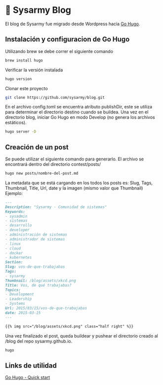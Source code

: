 # :rocket: Sysarmy Blog

El blog de Sysarmy fue migrado desde Wordpress hacia [Go Hugo](https://gohugo.io/).


## Instalación y configuracion de Go Hugo
Utilizando brew se debe correr el siguiente comando
```bash
brew install hugo
```
Verificar la versión instalada
```bash
hugo version
```
Clonar este proyecto 
```bash
git clone https://github.com/sysarmy/blog.git
```
En el archivo config.toml se encuentra atributo publishDir, este se utiliza para determinar el directorio destino cuando se buildea.
Una vez en el directorio blog, iniciar Go Hugo en modo Develop (no genera los archivos estáticos).
```bash
hugo server -D
```

## Creación de un post
Se puede utilizar el siguiente comando para generarlo. El archivo se encontrará dentro del directorio contest/posts/
```bash
hugo new posts/nombre-del-post.md
```
La metadata que se está cargando en los todos los posts es: Slug, Tags, Thumbnail, Title, Url, date y la imagen (mismo valor que Thumbnail)
Ejemplo: 
```md
---
Description: "Sysarmy - Comunidad de sistemas"
Keywords:
- sysadmin
- sistemas
- desarrollo
- developer
- administración de sistemas
- administrador de sistemas
- linux
- cloud
- docker
- kubernetes
Section:
Slug: vos-de-que-trabajabas
Tags:
- sysarmy
Thumbnail: /blog/assets/xkcd.png
Title: Vos, de qué trabajabas?
Topics:
- Development
- Leadership
- Systems
Url: 2015/03/15/vos-de-que-trabajabas
date: 2015-03-15
---

{{% img src="/blog/assets/xkcd.png" class="half right" %}}
```

Una vez finalizado el post, queda buildear y pushear el directorio creado al /blog del repo sysarmy.github.io.
```bash
hugo
```
## Links de utilidad
[Go Hugo - Quick start](https://gohugo.io/getting-started/quick-start/)
